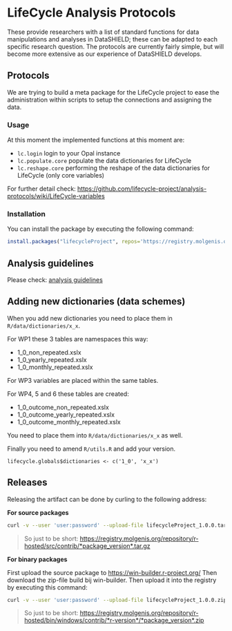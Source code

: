 # LifeCycle Analysis Protocols
These provide researchers with a list of standard functions for data manipulations and analyses in DataSHIELD; these can be adapted to each specific research question. The protocols are currently fairly simple, but will become more extensive as our experience of DataSHIELD develops.

## Protocols
We are trying to build a meta package for the LifeCycle project to ease the administration within scripts to setup the connections and assigning the data.

### Usage
At this moment the implemented functions at this moment are:

- ```lc.login``` login to your Opal instance
- ```lc.populate.core``` populate the data dictionaries for LifeCycle
- ```lc.reshape.core``` performing the reshape of the data dictionaries for LifeCycle (only core variables)

For further detail check: https://github.com/lifecycle-project/analysis-protocols/wiki/LifeCycle-variables

### Installation

You can install the package by executing the following command:

```R
install.packages("lifecycleProject", repos='https://registry.molgenis.org/repository/R/', dependencies = TRUE)
```

## Analysis guidelines
Please check: [analysis guidelines](ANALYSIS_GUIDELINES.md)

## Adding new dictionaries (data schemes)
When you add new dictionaries you need to place them in ```R/data/dictionaries/x_x```.

For WP1 these 3 tables are namespaces this way:
- 1_0_non_repeated.xslx
- 1_0_yearly_repeated.xslx
- 1_0_monthly_repeated.xslx

For WP3 variables are placed within the same tables.

For WP4, 5 and 6 these tables are created:
- 1_0_outcome_non_repeated.xslx
- 1_0_outcome_yearly_repeated.xslx
- 1_0_outcome_monthly_repeated.xslx

You need to place them into ```R/data/dictionaries/x_x``` as well. 

Finally you need to amend ```R/utils.R``` and add your version.

```
lifecycle.globals$dictionaries <- c('1_0', 'x_x')
```

## Releases
Releasing the artifact can be done by curling to the following address:

**For source packages**

```bash
curl -v --user 'user:password' --upload-file lifecycleProject_1.0.0.tar.gz https://registry.molgenis.org/repository/r-hosted/src/contrib/lifecycleProject_1.0.0.tar.gz 
```

> So just to be short: https://registry.molgenis.org/repository/r-hosted/src/contrib/*package_version*.tar.gz 

**For binary packages**

First upload the source package to https://win-builder.r-project.org/
Then download the zip-file build bij win-builder. Then upload it into the registry by executing this command:

```bash
curl -v --user 'user:password' --upload-file lifecycleProject_1.0.0.zip https://registry.molgenis.org/repository/r-hosted/bin/windows/contrib/3.6/lifecycleProject_1.0.0.zip
```

>So just to be short: https://registry.molgenis.org/repository/r-hosted/bin/windows/contrib/*r-version*/*package_version*.zip